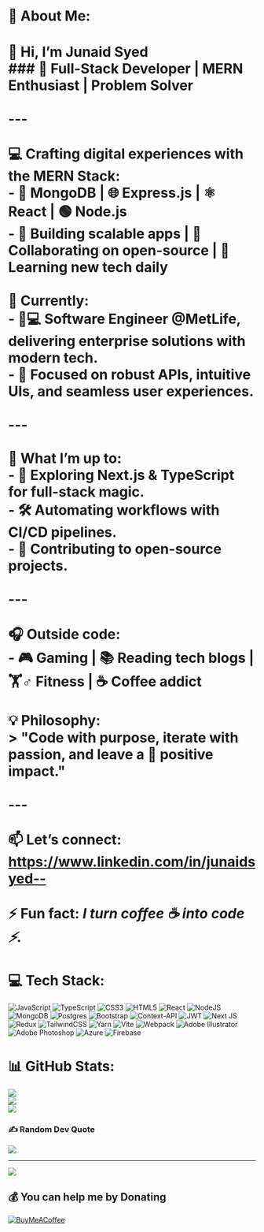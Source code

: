 # 💫 About Me:
# 👋 Hi, I’m Junaid Syed<br>### 🚀 Full-Stack Developer | MERN Enthusiast | Problem Solver<br><br>---<br><br>💻 **Crafting digital experiences** with the **MERN Stack**:  <br>- 🍃 **MongoDB** | 🌐 **Express.js** | ⚛️ **React** | 🟢 **Node.js**  <br>- 🔨 Building scalable apps | 🤝 Collaborating on open-source | 🧠 Learning new tech daily  <br><br>🏢 **Currently**:  <br>- 👨💻 Software Engineer **@MetLife**, delivering enterprise solutions with modern tech.  <br>- 🌟 Focused on robust APIs, intuitive UIs, and seamless user experiences.  <br><br>---<br><br>🌱 **What I’m up to**:  <br>- 📖 Exploring **Next.js & TypeScript** for full-stack magic.  <br>- 🛠️ Automating workflows with **CI/CD pipelines**.  <br>- 🚀 Contributing to **open-source** projects.  <br><br>---<br><br>🎧 **Outside code**:  <br>- 🎮 Gaming | 📚 Reading tech blogs | 🏋️♂️ Fitness | ☕ Coffee addict  <br><br>💡 **Philosophy**:  <br>> "Code with purpose, iterate with passion, and leave a **🌟 positive impact**."  <br><br>---<br><br>📫 **Let’s connect**:  <br>https://www.linkedin.com/in/junaidsyed--<br> <br>⚡ **Fun fact**: *I turn coffee ☕ into code ⚡.*  


# 💻 Tech Stack:
![JavaScript](https://img.shields.io/badge/javascript-%23323330.svg?style=for-the-badge&logo=javascript&logoColor=%23F7DF1E) ![TypeScript](https://img.shields.io/badge/typescript-%23007ACC.svg?style=for-the-badge&logo=typescript&logoColor=white) ![CSS3](https://img.shields.io/badge/css3-%231572B6.svg?style=for-the-badge&logo=css3&logoColor=white) ![HTML5](https://img.shields.io/badge/html5-%23E34F26.svg?style=for-the-badge&logo=html5&logoColor=white) ![React](https://img.shields.io/badge/react-%2320232a.svg?style=for-the-badge&logo=react&logoColor=%2361DAFB) ![NodeJS](https://img.shields.io/badge/node.js-6DA55F?style=for-the-badge&logo=node.js&logoColor=white) ![MongoDB](https://img.shields.io/badge/MongoDB-%234ea94b.svg?style=for-the-badge&logo=mongodb&logoColor=white) ![Postgres](https://img.shields.io/badge/postgres-%23316192.svg?style=for-the-badge&logo=postgresql&logoColor=white) ![Bootstrap](https://img.shields.io/badge/bootstrap-%238511FA.svg?style=for-the-badge&logo=bootstrap&logoColor=white) ![Context-API](https://img.shields.io/badge/Context--Api-000000?style=for-the-badge&logo=react) ![JWT](https://img.shields.io/badge/JWT-black?style=for-the-badge&logo=JSON%20web%20tokens) ![Next JS](https://img.shields.io/badge/Next-black?style=for-the-badge&logo=next.js&logoColor=white) ![Redux](https://img.shields.io/badge/redux-%23593d88.svg?style=for-the-badge&logo=redux&logoColor=white) ![TailwindCSS](https://img.shields.io/badge/tailwindcss-%2338B2AC.svg?style=for-the-badge&logo=tailwind-css&logoColor=white) ![Yarn](https://img.shields.io/badge/yarn-%232C8EBB.svg?style=for-the-badge&logo=yarn&logoColor=white) ![Vite](https://img.shields.io/badge/vite-%23646CFF.svg?style=for-the-badge&logo=vite&logoColor=white) ![Webpack](https://img.shields.io/badge/webpack-%238DD6F9.svg?style=for-the-badge&logo=webpack&logoColor=black) ![Adobe Illustrator](https://img.shields.io/badge/adobe%20illustrator-%23FF9A00.svg?style=for-the-badge&logo=adobe%20illustrator&logoColor=white) ![Adobe Photoshop](https://img.shields.io/badge/adobe%20photoshop-%2331A8FF.svg?style=for-the-badge&logo=adobe%20photoshop&logoColor=white) ![Azure](https://img.shields.io/badge/azure-%230072C6.svg?style=for-the-badge&logo=microsoftazure&logoColor=white) ![Firebase](https://img.shields.io/badge/firebase-%23039BE5.svg?style=for-the-badge&logo=firebase)
# 📊 GitHub Stats:
![](https://github-readme-stats.vercel.app/api?username=junaidsyed-1&theme=dark&hide_border=false&include_all_commits=false&count_private=false)<br/>
![](https://github-readme-streak-stats.herokuapp.com/?user=junaidsyed-1&theme=dark&hide_border=false)<br/>
![](https://github-readme-stats.vercel.app/api/top-langs/?username=junaidsyed-1&theme=dark&hide_border=false&include_all_commits=false&count_private=false&layout=compact)

### ✍️ Random Dev Quote
![](https://quotes-github-readme.vercel.app/api?type=horizontal&theme=radical)

---
[![](https://visitcount.itsvg.in/api?id=junaidsyed-1&icon=0&color=0)](https://visitcount.itsvg.in)

  ## 💰 You can help me by Donating
  [![BuyMeACoffee](https://img.shields.io/badge/Buy%20Me%20a%20Coffee-ffdd00?style=for-the-badge&logo=buy-me-a-coffee&logoColor=black)](https://buymeacoffee.com/https://buymeacoffee.com/junaidsyed1) 

  
<!-- Proudly created with GPRM ( https://gprm.itsvg.in ) -->